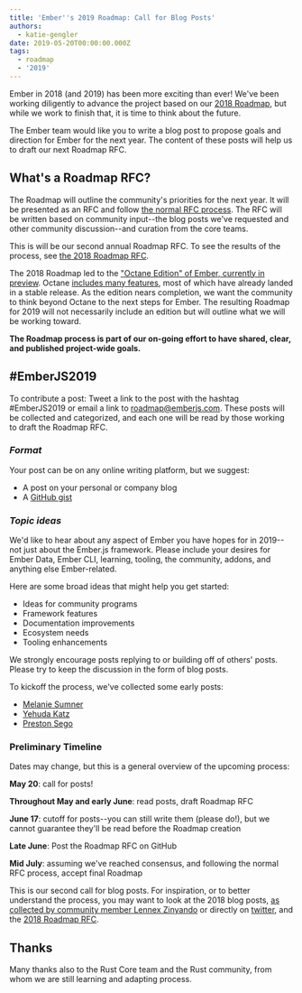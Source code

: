 ```yaml
---
title: 'Ember''s 2019 Roadmap: Call for Blog Posts'
authors:
  - katie-gengler
date: 2019-05-20T00:00:00.000Z
tags:
  - roadmap
  - '2019'
---
```



Ember in 2018 (and 2019) has been more exciting than ever! We've been working diligently to advance the project based on our [2018 Roadmap](https://github.com/emberjs/rfcs/blob/master/text/0364-roadmap-2018.md), but while we work to finish that, it is time to think about the future. 

The Ember team would like you to write a blog post to propose goals and direction for Ember for the next year. The content of these posts will help us to draft our next Roadmap RFC.

## What's a Roadmap RFC?

The Roadmap will outline the community's priorities for the next year. It will be presented as an RFC and follow [the normal RFC process](https://github.com/emberjs/rfcs). The RFC will be written based on community input--the blog posts we've requested and other community discussion--and curation from the core teams.

This is will be our second annual Roadmap RFC. To see the results of the process, see [the 2018 Roadmap RFC](https://github.com/emberjs/rfcs/blob/master/text/0364-roadmap-2018.md). 

The 2018 Roadmap led to the ["Octane Edition" of Ember, currently in preview](https://emberjs.com/editions/octane/). Octane [includes many features](https://github.com/emberjs/ember.js/issues/17234), most of which have already landed in a stable release. As the edition nears completion, we want the community to think beyond Octane to the next steps for Ember. The resulting Roadmap for 2019 will not necessarily include an edition but will outline what we will be working toward. 

**The Roadmap process is part of our on-going effort to have shared, clear, and published project-wide goals.**

## #EmberJS2019

To contribute a post: Tweet a link to the post with the hashtag #EmberJS2019 or email a link to roadmap@emberjs.com. These posts will be collected and categorized, and each one will be read by those working to draft the Roadmap RFC.

### _Format_
Your post can be on any online writing platform, but we suggest:

* A post on your personal or company blog
* A [GitHub gist](https://gist.github.com/)

### _Topic ideas_

We'd like to hear about any aspect of Ember you have hopes for in 2019--not just about the Ember.js framework. Please include your desires for Ember Data, Ember CLI, learning, tooling, the community, addons, and anything else Ember-related. 

Here are some broad ideas that might help you get started:

* Ideas for community programs
* Framework features
* Documentation improvements
* Ecosystem needs
* Tooling enhancements

We strongly encourage posts replying to or building off of others' posts. Please try to keep the discussion in the form of blog posts. 

To kickoff the process, we've collected some early posts:

* [Melanie Sumner](http://www.melsumner.com/blog/ember/the-road-goes-data-way/)
* [Yehuda Katz](https://yehudakatz.com/2019/05/20/ember-2019)
* [Preston Sego](https://nullvoxpopuli.com/2019-05-14-ember-2019-roadmap)

### Preliminary Timeline

Dates may change, but this is a general overview of the upcoming process:

**May 20**: call for posts!

**Throughout May and early June**: read posts, draft Roadmap RFC

**June 17**: cutoff for posts--you can still write them (please do!), but we cannot guarantee they'll be read before the Roadmap creation

**Late June**: Post the Roadmap RFC on GitHub

**Mid July**: assuming we've reached consensus, and following the normal RFC process, accept final Roadmap

This is our second call for blog posts. For inspiration, or to better understand the process, you may want to look at the 2018 blog posts, [as collected by community member Lennex Zinyando](https://github.com/zinyando/emberjs2018-posts) or directly on [twitter](https://twitter.com/search?q=%23emberjs2018), and the [2018 Roadmap RFC](https://github.com/emberjs/rfcs/blob/master/text/0364-roadmap-2018.md).

## Thanks

Many thanks also to the Rust Core team and the Rust community, from whom we are still learning and adapting process.
